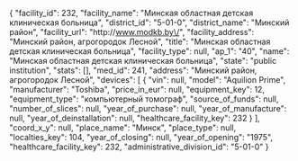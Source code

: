 {
    "facility_id": 232,
    "facility_name": "Минская областная детская клиническая больница",
    "district_id": "5-01-0",
    "district_name": "Минский район",
    "facility_url": "http:\/\/www.modkb.by\/",
    "facility_address": "Минский район, агрогородок Лесной",
    "title": "Минская областная детская клиническая больница",
    "facility_type": null,
    "ap_1": "40",
    "name": "Минская областная детская клиническая больница",
    "state": "public institution",
    "stats": [],
    "med_id": 241,
    "address": "Минский район, агрогородок Лесной",
    "devices": [
        {
            "vin": null,
            "model": "Aquilion Prime",
            "manufacturer": "Toshiba",
            "price_in_eur": null,
            "equipment_key": 12,
            "equipment_type": "компьютерный томограф",
            "source_of_funds": null,
            "number_of_slices": null,
            "year_of_purchase": null,
            "year_of_manufacture": null,
            "year_of_deinstallation": null,
            "healthcare_facility_key": 232
        }
    ],
    "coord_x_y": null,
    "place_name": "Минск",
    "place_type": null,
    "localties_key": 104,
    "year_of_closing": null,
    "year_of_opening": "1975",
    "healthcare_facility_key": 232,
    "administrative_division_id": "5-01-0"
}